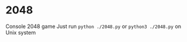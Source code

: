 # 2048
Console 2048 game
Just run <code>python ./2048.py</code> or <code>python3 ./2048.py</code> on Unix system
